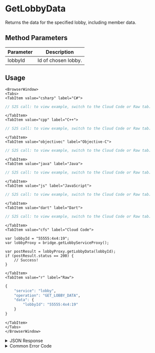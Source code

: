 # GetLobbyData

Returns the data for the specified lobby, including member data.

<PartialServop service_name="lobby" operation_name="GET_LOBBY_DATA" />

## Method Parameters

| Parameter | Description         |
| --------- | ------------------- |
| lobbyId   | Id of chosen lobby. |

## Usage

```mdx-code-block
<BrowserWindow>
<Tabs>
<TabItem value="csharp" label="C#">
```

```csharp
// S2S call: to view example, switch to the Cloud Code or Raw tab.
```

```mdx-code-block
</TabItem>
<TabItem value="cpp" label="C++">
```

```cpp
// S2S call: to view example, switch to the Cloud Code or Raw tab.
```

```mdx-code-block
</TabItem>
<TabItem value="objectivec" label="Objective-C">
```

```objectivec
// S2S call: to view example, switch to the Cloud Code or Raw tab.
```

```mdx-code-block
</TabItem>
<TabItem value="java" label="Java">
```

```java
// S2S call: to view example, switch to the Cloud Code or Raw tab.
```

```mdx-code-block
</TabItem>
<TabItem value="js" label="JavaScript">
```

```javascript
// S2S call: to view example, switch to the Cloud Code or Raw tab.
```

```mdx-code-block
</TabItem>
<TabItem value="dart" label="Dart">
```

```dart
// S2S call: to view example, switch to the Cloud Code or Raw tab.
```

```mdx-code-block
</TabItem>
<TabItem value="cfs" label="Cloud Code">
```

```cfscript
var lobbyId = "55555:4x4:19";
var lobbyProxy = bridge.getLobbyServiceProxy();

var postResult = lobbyProxy.getLobbyData(lobbyId);
if (postResult.status == 200) {
    // Success!
}
```

```mdx-code-block
</TabItem>
<TabItem value="r" label="Raw">
```

```r
{
	"service": "lobby",
	"operation": "GET_LOBBY_DATA",
	"data": {
		"lobbyId": "55555:4x4:19"
	}
}
```

```mdx-code-block
</TabItem>
</Tabs>
</BrowserWindow>
```

<details>
<summary>JSON Response</summary>

```json
{
    "data": {
        "id": "13229:Relay_lobbyT_v2:20",
        "lobbyType": "Relay_lobbyT_v2",
        "state": "setup",
        "rating": 0,
        "lobbyTypeDef": {
            "lobbyTypeId": "Relay_lobbyT_v2",
            "teams": {
                "all": {
                    "minUsers": 1,
                    "maxUsers": 8,
                    "autoAssign": true,
                    "code": "all"
                }
            },
            "rules": {
                "allowEarlyStartWithoutMax": true,
                "forceOnTimeStartWithoutReady": true,
                "allowJoinInProgress": false,
                "onTimeStartSecs": 600,
                "disbandOnStart": true,
                "everyReadyMinPercent": 15,
                "everyReadyMinNum": 1,
                "earliestStartSecs": 1,
                "tooLateSecs": 600
            },
            "desc": "starts when 1 player is ready"
        },
        "settings": {},
        "version": 1,
        "connectData": {},
        "timetable": {
            "createdAt": 1631050042177,
            "early": 1631050043177,
            "onTime": 1631050642177,
            "tooLate": 1631050642177
        },
        "cRegions": [],
        "round": 1,
        "ownerCxId": "13229:db4be46d-1e99-41fe-9402-a0e8f7cd7cb5:p57kebat767ogdtesnp5cmd46p",
        "legacyLobbyOwnerEnabled": true,
        "owner": "db4be46d-1e99-41fe-9402-a0e8f7cd7cb5",
        "numMembers": 1,
        "members": [
            {
                "profileId": "db4be46d-1e99-41fe-9402-a0e8f7cd7cb5",
                "name": "",
                "pic": "",
                "rating": 1200,
                "team": "all",
                "isReady": true,
                "extra": {},
                "cxId": "13229:db4be46d-1e99-41fe-9402-a0e8f7cd7cb5:p57kebat767ogdtesnp5cmd46p"
            }
        ]
    },
    "status": 200
}
```

</details>

<details>
<summary>Common Error Code</summary>

### Status Codes

| Code  | Name            | Description                          |
| ----- | --------------- | ------------------------------------ |
| 40601 | RTT_NOT_ENABLED | RTT must be enabled for this feature |

</details>
